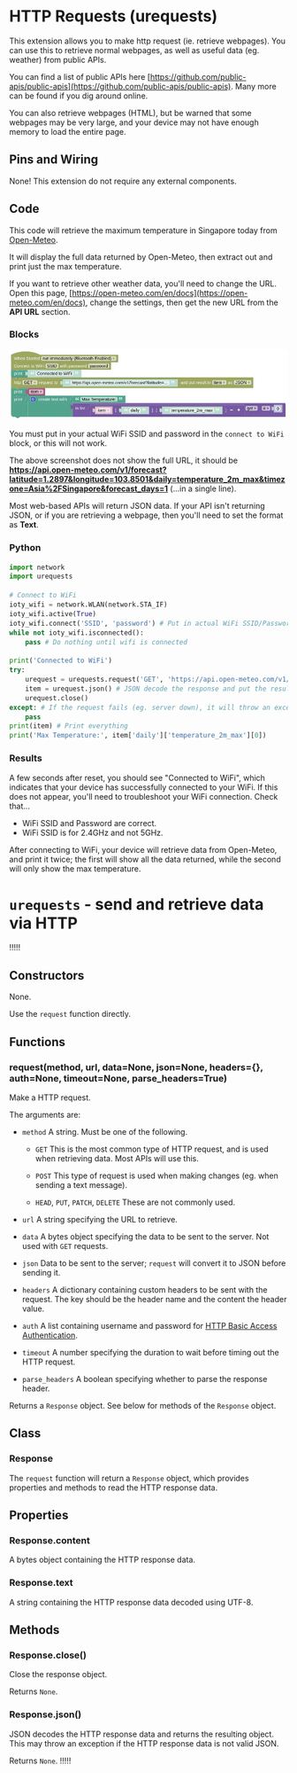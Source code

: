# HTTP Requests (urequests)

This extension allows you to make http request (ie. retrieve webpages). You can use this to retrieve normal webpages, as well as useful data (eg. weather) from public APIs.

You can find a list of public APIs here [https://github.com/public-apis/public-apis](https://github.com/public-apis/public-apis).
Many more can be found if you dig around online.

You can also retrieve webpages (HTML), but be warned that some webpages may be very large, and your device may not have enough memory to load the entire page.

## Pins and Wiring

None!
This extension do not require any external components.

## Code

This code will retrieve the maximum temperature in Singapore today from [Open-Meteo](https://open-meteo.com/).

It will display the full data returned by Open-Meteo, then extract out and print just the max temperature.

If you want to retrieve other weather data, you'll need to change the URL.
Open this page, [https://open-meteo.com/en/docs](https://open-meteo.com/en/docs), change the settings, then get the new URL from the **API URL** section.


### Blocks

![](images/urequests_blocks.webp)

You must put in your actual WiFi SSID and password in the `connect to WiFi` block, or this will not work.

The above screenshot does not show the full URL, it should be **https://api.open-meteo.com/v1/forecast?latitude=1.2897&longitude=103.8501&daily=temperature_2m_max&timezone=Asia%2FSingapore&forecast_days=1** (...in a single line).

Most web-based APIs will return JSON data.
If your API isn't returning JSON, or if you are retrieving a webpage, then you'll need to set the format as **Text**.

### Python

```python
import network
import urequests

# Connect to WiFi
ioty_wifi = network.WLAN(network.STA_IF)
ioty_wifi.active(True)
ioty_wifi.connect('SSID', 'password') # Put in actual WiFi SSID/Password
while not ioty_wifi.isconnected():
    pass # Do nothing until wifi is connected

print('Connected to WiFi')
try:
    urequest = urequests.request('GET', 'https://api.open-meteo.com/v1/forecast?latitude=1.2897&longitude=103.8501&daily=temperature_2m_max&timezone=Asia%2FSingapore&forecast_days=1')
    item = urequest.json() # JSON decode the response and put the result in "item"
    urequest.close()
except: # If the request fails (eg. server down), it will throw an exception.
    pass
print(item) # Print everything
print('Max Temperature:', item['daily']['temperature_2m_max'][0])
```

### Results

A few seconds after reset, you should see "Connected to WiFi", which indicates that your device has successfully connected to your WiFi.
If this does not appear, you'll need to troubleshoot your WiFi connection.
Check that...

* WiFi SSID and Password are correct.
* WiFi SSID is for 2.4GHz and not 5GHz.

After connecting to WiFi, your device will retrieve data from Open-Meteo, and print it twice; the first will show all the data returned, while the second will only show the max temperature.

# `urequests` - send and retrieve data via HTTP

!!!!!
## Constructors

None.

Use the `request` function directly.

## Functions

### request(method, url, data=None, json=None, headers={}, auth=None, timeout=None, parse_headers=True)

Make a HTTP request.

The arguments are:

* `method` A string. Must be one of the following.

    * `GET` This is the most common type of HTTP request, and is used when retrieving data. Most APIs will use this.

    * `POST` This type of request is used when making changes (eg. when sending a text message).

    * `HEAD`, `PUT`, `PATCH`, `DELETE` These are not commonly used.

* `url` A string specifying the URL to retrieve.

* `data` A bytes object specifying the data to be sent to the server. Not used with `GET` requests.

* `json` Data to be sent to the server; `request` will convert it to JSON before sending it.

* `headers` A dictionary containing custom headers to be sent with the request. The key should be the header name and the content the header value.

* `auth` A list containing username and password for [HTTP Basic Access Authentication](https://en.wikipedia.org/wiki/Basic_access_authentication).

* `timeout` A number specifying the duration to wait before timing out the HTTP request.

* `parse_headers` A boolean specifying whether to parse the response header.

Returns a `Response` object. See below for methods of the `Response` object.

## Class

### Response

The `request` function will return a `Response` object, which provides properties and methods to read the HTTP response data.

## Properties

### Response.content

A bytes object containing the HTTP response data.

### Response.text

A string containing the HTTP response data decoded using UTF-8.

## Methods

### Response.close()

Close the response object.

Returns `None`.

### Response.json()

JSON decodes the HTTP response data and returns the resulting object.
This may throw an exception if the HTTP response data is not valid JSON.

Returns `None`.
!!!!!